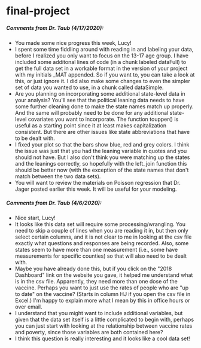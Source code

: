 # final-project

##### Comments from Dr. Taub (4/17/2020): 

* You made some nice progress this week, Lucy! 
* I spent some time fiddling around with reading in and labeling your data, before I realized you only want to focus on the 13-17 age group. I have included some additonal lines of code (in a chunk labeled dataFull) to get the full data set in a workable format in the version of your project with my initials _MAT appended. So if you want to, you can take a look at this, or just ignore it. I did also make some changes to even the simpler set of data you wanted to use, in a chunk called dataSimple.
* Are you planning on incorporating some additional state-level data in your analysis? You'll see that the political leaning data needs to have some further cleaning done to make the state names match up properly. And the same will probably need to be done for any additional state-level covariates you want to incorporate. The function toupper() is useful as a starting point since it at least makes capitalization consistent. But there are other issues like state abbreviations that have to be dealt with.
* I fixed your plot so that the bars show blue, red and grey colors. I think the issue was just that you had the leaning variable in quotes and you should not have. But I also don't think you were matching up the states and the leanings correctly, so hopefully with the left_join function this should be better now (with the exception of the state names that don't match between the two data sets).
* You will want to review the materials on Poisson regression that Dr. Jager posted earlier this week. It will be useful for your modeling.


##### Comments from Dr. Taub (4/6/2020): 

* Nice start, Lucy!
* It looks like this data set will require some processing/wrangling. You need to skip a couple of lines when you are reading it in, but then only select certain columns, and it is not clear to me in looking at the csv file exactly what questions and responses are being recorded. Also, some states seem to have more than one measurement (i.e., some have measurements for specific counties) so that will also need to be dealt with.
* Maybe you have already done this, but if you click on the "2018 Dashboard" link on the website you gave, it helped me understand what is in the csv file. Apparently, they need more than one dose of the vaccine. Perhaps you want to just use the rates of people who are "up to date" on the vaccine? (Starts in column HJ if you open the csv file in Excel.) I'm happy to explain more what I mean by this in office hours or over email.
* I understand that you might want to include additional variables, but given that the data set itself is a little complicated to begin with, perhaps you can just start with looking at the relationship between vaccine rates and poverty, since those variables are both contained here?
* I think this question is really interesting and it looks like a cool data set!
